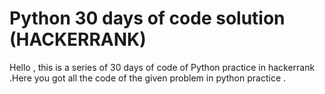 # Python 30 days of code solution (HACKERRANK)
Hello , this is a series of 30 days of code of Python practice in hackerrank .Here you got all the code of the given problem in python practice .
